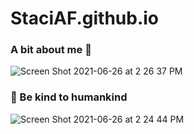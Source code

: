 # StaciAF.github.io

### A bit about me :mega:
![Screen Shot 2021-06-26 at 2 26 37 PM](https://user-images.githubusercontent.com/56170981/123523648-87605380-d68a-11eb-917d-7be9b41d7ae1.png)

### :love_letter: Be kind to humankind
![Screen Shot 2021-06-26 at 2 24 44 PM](https://user-images.githubusercontent.com/56170981/123523605-42d4b800-d68a-11eb-9983-8e9e8032a99f.png)
